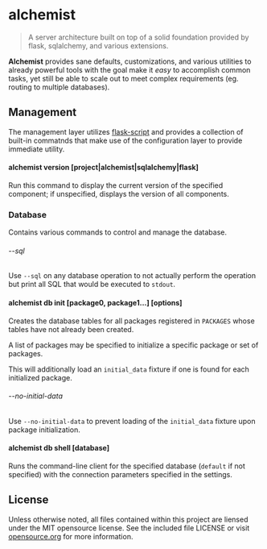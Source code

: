 # alchemist
> A server architecture built on top of a solid foundation provided by flask,
> sqlalchemy, and various extensions.

**Alchemist** provides sane defaults, customizations, and various utilities
to already powerful tools with the goal make it *easy* to accomplish
common tasks, yet still be able to scale out to meet complex requirements (eg.
routing to multiple databases).

## Management
The management layer utilizes [flask-script][] and provides a collection
of built-in commatnds that make use of the configuration layer to provide
immediate utility.

[flask-script]: http://flask-script.readthedocs.org/en/latest/

#### alchemist version [project|alchemist|sqlalchemy|flask]

Run this command to display the current version of the specified component; if
unspecified, displays the version of all components.

### Database

Contains various commands to control and manage the database.

###### --sql

Use `--sql` on any database operation to not actually perform the
operation but print all SQL that would be executed to `stdout`.

#### alchemist db init [package0, package1...] [options]

Creates the database tables for all packages registered in `PACKAGES` whose
tables have not already been created.

A list of packages may be specified to initialize a specific package or
set of packages.

This will additionally load an `initial_data` fixture if one is found for each
initialized package.

###### --no-initial-data

Use `--no-initial-data` to prevent loading of the `initial_data` fixture
upon package initialization.

#### alchemist db shell [database]

Runs the command-line client for the specified database (`default` if
not specified) with the connection parameters specified in the
settings.

## License
Unless otherwise noted, all files contained within this project are liensed
under the MIT opensource license. See the included file LICENSE or visit
[opensource.org][] for more information.

[opensource.org]: http://opensource.org/licenses/MIT
